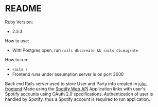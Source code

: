 # README

Ruby Version:
- 2.3.3

How to use:
- With Postgres open, run ```rails db:create && rails db:migrate```

How to run:
- ```rails s```
- Frontend runs under assumption server is on port 3000


Back end Rails server used to store User and Party info created in [juju-frontend](https://github.com/justinw827/juju-frontend)
Made using the [Spotify Web API](https://developer.spotify.com/documentation/web-api/)
Application links with user's Spotify accounts using OAuth 2.0 specifications. Authentication of user
is handled by Spotify, thus a Spotify account is required to run application.
